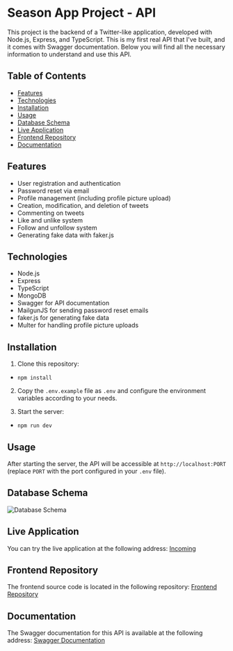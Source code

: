 # Season App Project - API

This project is the backend of a Twitter-like application, developed with Node.js, Express, and TypeScript. This is my first real API that I've built, and it comes with Swagger documentation. Below you will find all the necessary information to understand and use this API.

## Table of Contents

- [Features](#features)
- [Technologies](#technologies)
- [Installation](#installation)
- [Usage](#usage)
- [Database Schema](#database-schema)
- [Live Application](#live-application)
- [Frontend Repository](#frontend-repository)
- [Documentation](#documentation)

## Features

- User registration and authentication
- Password reset via email
- Profile management (including profile picture upload)
- Creation, modification, and deletion of tweets
- Commenting on tweets
- Like and unlike system
- Follow and unfollow system
- Generating fake data with faker.js

## Technologies

- Node.js
- Express
- TypeScript
- MongoDB
- Swagger for API documentation
- MailgunJS for sending password reset emails
- faker.js for generating fake data
- Multer for handling profile picture uploads


## Installation

1. Clone this repository:

- `npm install`

2. Copy the `.env.example` file as `.env` and configure the environment variables according to your needs.

3. Start the server:

- `npm run dev` 


## Usage

After starting the server, the API will be accessible at `http://localhost:PORT` (replace `PORT` with the port configured in your `.env` file).

## Database Schema

![Database Schema](https://imgur.com/ZXtXfYw)

## Live Application

You can try the live application at the following address:
[Incoming]()

## Frontend Repository

The frontend source code is located in the following repository: 
[Frontend Repository](https://github.com/Onllsan/Season)

## Documentation

The Swagger documentation for this API is available at the following address: 
[Swagger Documentation](https://season-app-hbxam.ondigitalocean.app/swagger)
